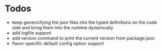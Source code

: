 # Todos

- keep genericifying the json files into the typed definitions on the code side and bring them into the runtime dynamically
- add logfile support
- add version command to print the current version from package.json
- flavor-specific default config option support
